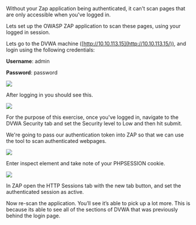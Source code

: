Without your Zap application being authenticated, it can't scan pages that are only accessible when you've logged in. 

Lets set up the OWASP ZAP application to scan these pages, using your logged in session.

  

Lets go to the DVWA machine ([http://10.10.113.15](http://10.10.113.15/)), and login using the following credentials:  

**Username**: admin

**Password**: password 

  
![](https://lh3.googleusercontent.com/vQqr9MiQKsRBoxeOtmi46APqHfX2AQIPl89jWc0CFMAJQ0PIpeMx6ViAwVmxW_O1iecnZ5JPPma4OlpQq-PYOMfx_zBnNN443uMfeHgV2Q_UkhSt-fOnlHAUAFJpQv4ZK0g6YZJT)

After logging in you should see this. 

![](https://lh6.googleusercontent.com/DnffEIkiBTAB6EOO99JDaQho9iqCAvPpV-4fsT4Aep4xLof3RToyKx_Z-hW4s2NONOJ6FSwzaO-cEkkEITp2gbeWT9cTJmoauiQwca3XtMvGVJNHVhEeZmhkzfgQ_u5MRgB8X1hG)

For the purpose of this exercise, once you've logged in, navigate to the DVWA Security tab and set the Security level to Low and then hit submit.

We're going to pass our authentication token into ZAP so that we can use the tool to scan authenticated webpages.

![](https://lh6.googleusercontent.com/OTRP4Jl2rhmfgAO_MeJXSn_-zd8NLdn4UgZXhY5CiwKCaaB917VPKj50WoEBByOvg2WDMo5g4esIJwnCGQ1o3ZpwOkgS4sMW_E9Qsfd-jM2xvms_EM04NkG67keyMtThLLmzN1Jo)

Enter inspect element and take note of your PHPSESSION cookie. 

![](https://lh3.googleusercontent.com/we59cHeEzTth8qgVZUyhDR7NVZbGAvA7IWbX46mlTEBUGerLwjn0qzhWX2WZa0DLjxXU19_4PdzXuM64Nk8hw0H2R9ZLD7OaMG394kzwyj2S_iSyFoM-8OMP4rGEmb4mqYmCltPF)

In ZAP open the HTTP Sessions tab with the new tab button, and set the authenticated session as active.

Now re-scan the application. You’ll see it’s able to pick up a lot more. This is because its able to see all of the sections of DVWA that was previously behind the login page.